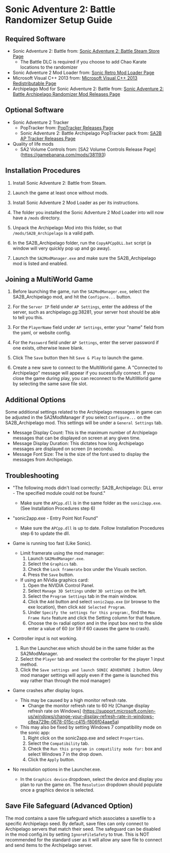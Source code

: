 # Sonic Adventure 2: Battle Randomizer Setup Guide

## Required Software

- Sonic Adventure 2: Battle from: [Sonic Adventure 2: Battle Steam Store Page](https://store.steampowered.com/app/213610/Sonic_Adventure_2/)
	- The Battle DLC is required if you choose to add Chao Karate locations to the randomizer
- Sonic Adventure 2 Mod Loader from: [Sonic Retro Mod Loader Page](http://info.sonicretro.org/SA2_Mod_Loader)
- Microsoft Visual C++ 2013 from: [Microsoft Visual C++ 2013 Redistributable Page](https://www.microsoft.com/en-us/download/details.aspx?id=40784)
- Archipelago Mod for Sonic Adventure 2: Battle
  from: [Sonic Adventure 2: Battle Archipelago Randomizer Mod Releases Page](https://github.com/PoryGone/SA2B_Archipelago/releases/)

## Optional Software
- Sonic Adventure 2 Tracker
	- PopTracker from: [PopTracker Releases Page](https://github.com/black-sliver/PopTracker/releases/)
	- Sonic Adventure 2: Battle Archipelago PopTracker pack from: [SA2B AP Tracker Releases Page](https://github.com/PoryGone/SA2B_AP_Tracker/releases/)
- Quality of life mods
	- SA2 Volume Controls from: [SA2 Volume Controls Release Page] (https://gamebanana.com/mods/381193)

## Installation Procedures

1. Install Sonic Adventure 2: Battle from Steam.

2. Launch the game at least once without mods.

3. Install Sonic Adventure 2 Mod Loader as per its instructions.

4. The folder you installed the Sonic Adventure 2 Mod Loader into will now have a `/mods` directory.

5. Unpack the Archipelago Mod into this folder, so that `/mods/SA2B_Archipelago` is a valid path.

6. In the SA2B_Archipelago folder, run the `CopyAPCppDLL.bat` script (a window will very quickly pop up and go away).

7. Launch the `SA2ModManager.exe` and make sure the SA2B_Archipelago mod is listed and enabled.

## Joining a MultiWorld Game

1. Before launching the game, run the `SA2ModManager.exe`, select the SA2B_Archipelago mod, and hit the `Configure...` button.

2. For the `Server IP` field under `AP Settings`, enter the address of the server, such as archipelago.gg:38281, your server host should be able to tell you this.

3. For the `PlayerName` field under `AP Settings`, enter your "name" field from the yaml, or website config.

4. For the `Password` field under `AP Settings`, enter the server password if one exists, otherwise leave blank.

5. Click The `Save` button then hit `Save & Play` to launch the game.

6. Create a new save to connect to the MultiWorld game. A "Connected to Archipelago" message will appear if you sucessfully connect. If you close the game during play, you can reconnect to the MultiWorld game by selecting the same save file slot.

## Additional Options

Some additional settings related to the Archipelago messages in game can be adjusted in the SA2ModManager if you select `Configure...` on the SA2B_Archipelago mod. This settings will be under a `General Settings` tab.
	
- Message Display Count: This is the maximum number of Archipelago messages that can be displayed on screen at any given time.
- Message Display Duration: This dictates how long Archipelago messages are displayed on screen (in seconds).
- Message Font Size: The is the size of the font used to display the messages from Archipelago.

## Troubleshooting

- "The following mods didn't load correctly: SA2B_Archipelago: DLL error - The specified module could not be found."
	- Make sure the `APCpp.dll` is in the same folder as the `sonic2app.exe`. (See Installation Procedures step 6)
	
- "sonic2app.exe - Entry Point Not Found"
	- Make sure the `APCpp.dll` is up to date. Follow Installation Procedures step 6 to update the dll.

- Game is running too fast (Like Sonic).
	- Limit framerate using the mod manager:
		1. Launch `SA2ModManager.exe`.
		2. Select the `Graphics` tab.
		3. Check the `Lock framerate` box under the Visuals section.
		4. Press the `Save` button.
	- If using an NVidia graphics card:
		1. Open the NVIDIA Control Panel.
		2. Select `Manage 3D Settings` under `3D settings` on the left.
		3. Select the `Program Settings` tab in the main window.
		4. Click the `Add` button and select `sonic2app.exe` (or browse to the exe location), then click `Add Selected Program`.
		5. Under `Specify the settings for this program:`, find the `Max Frame Rate` feature and click the Setting column for that feature.
		6. Choose the `On` radial option and in the input box next to the slide enter a value of 60 (or 59 if 60 causes the game to crash).

- Controller input is not working.
	1. Run the Launcher.exe which should be in the same folder as the SA2ModManager.
	2. Select the `Player` tab and reselect the controller for the player 1 input method.
	3. Click the `Save settings and launch SONIC ADVENTURE 2` button. (Any mod manager settings will apply even if the game is launched this way rather than through the mod manager)
	
- Game crashes after display logos.
	- This may be caused by a high monitor refresh rate.
		- Change the monitor refresh rate to 60 Hz [Change display refresh rate on Windows] (https://support.microsoft.com/en-us/windows/change-your-display-refresh-rate-in-windows-c8ea729e-0678-015c-c415-f806f04aae5a)
	- This may also be fixed by setting Windows 7 compatibility mode on the sonic app:
		1. Right click on the sonic2app.exe and select `Properties`.
		2. Select the `Compatibility` tab.
		3. Check the `Run this program in compatility mode for:` box and select Windows 7 in the drop down.
		4. Click the `Apply` button.
		
- No resolution options in the Launcher.exe.
	- In the `Graphics device` dropdown, select the device and display you plan to run the game on. The `Resolution` dropdown should populate once a graphics device is selected.

## Save File Safeguard (Advanced Option)

The mod contains a save file safeguard which associates a savefile to a specific Archipelago seed. By default, save files can only connect to Archipelago servers that match their seed. The safeguard can be disabled in the mod config.ini by setting `IgnoreFileSafety` to true. This is NOT recommended for the standard user as it will allow any save file to connect and send items to the Archipelago server.
